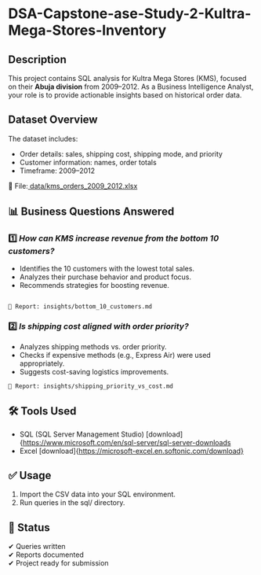 # DSA-Capstone-ase-Study-2-Kultra-Mega-Stores-Inventory

## Description
This project contains SQL analysis for Kultra Mega Stores (KMS), focused on their **Abuja division** from 2009–2012. As a Business Intelligence Analyst, your role is to provide actionable insights based on historical order data.

## Dataset Overview

The dataset includes:
- Order details: sales, shipping cost, shipping mode, and priority
- Customer information: names, order totals
- Timeframe: 2009–2012

📁 File:[ data/kms_orders_2009_2012.xlsx
](https://github.com/OyewaleA/DSA-Capstone-ase-Study-2-Kultra-Mega-Stores-Inventory/blob/3e0519cdce85ff844df1ae714815c13d39d21bee/KMS%20Sql%20Case%20Study.csv)


## 📊 Business Questions Answered

### 1️⃣ *How can KMS increase revenue from the bottom 10 customers?*

- Identifies the 10 customers with the lowest total sales.
- Analyzes their purchase behavior and product focus.
- Recommends strategies for boosting revenue.

```
 
📄 Report: insights/bottom_10_customers.md

```

### 2️⃣ *Is shipping cost aligned with order priority?*

- Analyzes shipping methods vs. order priority.
- Checks if expensive methods (e.g., Express Air) were used appropriately.
- Suggests cost-saving logistics improvements.

```📄 SQL: sql/shipping_priority_vs_cost.sql  
📄 Report: insights/shipping_priority_vs_cost.md

```

## 🛠 Tools Used

- SQL (SQL Server Management Studio) [download]{https://www.microsoft.com/en/sql-server/sql-server-downloads
- Excel [download]{https://microsoft-excel.en.softonic.com/download}

## ✅ Usage

1. Import the CSV data into your SQL environment.
2. Run queries in the sql/ directory.


## 📌 Status

✔ Queries written  
✔ Reports documented  
✔ Project ready for submission
